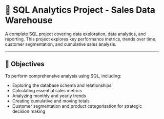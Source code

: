 # 🧠 SQL Analytics Project - Sales Data Warehouse

A complete SQL project covering data exploration, data analytics, and reporting. This project explores key performance metrics, trends over time, customer segmentation, and cumulative sales analysis.

---

## 🎯 Objectives

To perform comprehensive analysis using SQL, including:

- Exploring the database schema and relationships
- Calculating essential sales metrics
- Analyzing monthly and yearly trends
- Creating cumulative and moving totals
- Customer segmentation and product categorisation for strategic decision making
